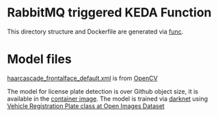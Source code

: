 # RabbitMQ triggered KEDA Function
This directory structure and Dockerfile are generated via [func](https://docs.microsoft.com/en-us/azure/azure-functions/functions-kubernetes-keda). 

# Model files
[haarcascade_frontalface_default.xml](./haarcascade_frontalface_default.xml) is from [OpenCV](https://github.com/opencv/opencv/blob/master/data/haarcascades/haarcascade_frontalface_default.xml)

The model for license plate detection is over Github object size, it is available in the [container image](quay.io/rootfs/kubecon21-demo:latest). The model is trained via [darknet](https://github.com/AlexeyAB/darknet) using [Vehicle Registration Plate class at Open Images Dataset](https://storage.googleapis.com/openimages/web/visualizer/index.html?set=train&type=segmentation&r=false&c=%2Fm%2F01jfm_)

